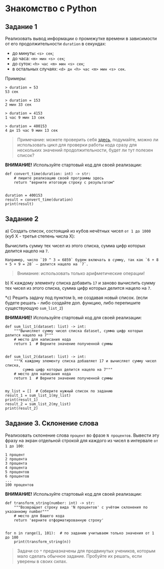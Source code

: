 # Знакомство с Python
## Задание 1
Реализовать вывод информации о промежутке времени в зависимости от его продолжительности `duration` в секундах:
* до минуты: `<s> сек`;
* до часа: `<m> мин <s> сек`;
* до суток: `<h> час <m> мин <s> сек`;
* в остальных случаях: `<d> дн <h> час <m> мин <s> сек`.

Примеры:

```
> duration = 53
53 сек

> duration = 153
2 мин 33 сек

> duration = 4153
1 час 9 мин 13 сек

> duration = 400153
4 дн 15 час 9 мин 13 сек
```

> Примечание: можете проверить себя [здесь](https://www.epochconverter.com/), 
> подумайте, можно ли использовать цикл для проверки работы кода сразу для нескольких значений продолжительности, 
> будет ли тут полезен список?

**ВНИМАНИЕ!** Используйте стартовый код для своей реализации:

```(python)
def convert_time(duration: int) -> str:
    # пишите реализацию своей программы здесь
    return "верните итоговую строку с результатом"


duration = 400153
result = convert_time(duration)
print(result)
```

## Задание 2
a) Создать список, состоящий из кубов нечётных чисел `от 1 до 1000` (куб X - третья степень числа X):
  
  Вычислить сумму тех чисел из этого списка, сумма цифр которых делится нацело на `7`.

    Например, число `19 ^ 3 = 6859` будем включать в сумму, так как `6 + 8 + 5 + 9 = 28` – делится нацело на `7`. 
    
> Внимание: использовать только арифметические операции!

b) К каждому элементу списка добавить `17` и заново вычислить сумму тех чисел из этого списка, сумма цифр которых 
  делится нацело на `7`.

*c) Решить задачу под пунктом b, не создавая новый список. (если будете решать - либо создайте доп. функцию, либо
  перепишите существующую `sum_list_2`)

**ВНИМАНИЕ!** Используйте стартовый код для своей реализации:

```(python)
def sum_list_1(dataset: list) -> int:
    """Вычисляет сумму чисел списка dataset, сумма цифр которых делится нацело на 7"""
    # место для написания кода
    return 1  # Верните значение полученной суммы


def sum_list_2(dataset: list) -> int:
    """К каждому элементу списка добавляет 17 и вычисляет сумму чисел списка, 
        сумма цифр которых делится нацело на 7"""
    # место для написания кода
    return 1  # Верните значение полученной суммы


my_list = []  # Соберите нужный список по заданию
result_1 = sum_list_1(my_list)
print(result_1)
result_2 = sum_list_2(my_list)
print(result_2)
```

## Задание 3. Склонение слова
Реализовать склонение слова `процент` во фразе `N процентов`. 
Вывести эту фразу на экран отдельной строкой для каждого из чисел в интервале `от 1 до 100`:

```
1 процент
2 процента
3 процента
4 процента
5 процентов
6 процентов
...
100 процентов
```

**ВНИМАНИЕ!** Используйте стартовый код для своей реализации:

```(python)
def transform_string(number: int) -> str:
    """Возвращает строку вида 'N процентов' с учётом склонения по указанному number"""
    # место для Вашего кода
    return 'верните отформатированную строку'


for n in range(1, 101):  # по заданию учитываем только значения от 1 до 100
    print(transform_string(n))
```

> Задачи со `*` предназначены для продвинутых учеников, которым мало сделать обычное задание. 
> Пробуйте их решать, если уверены в своих силах.